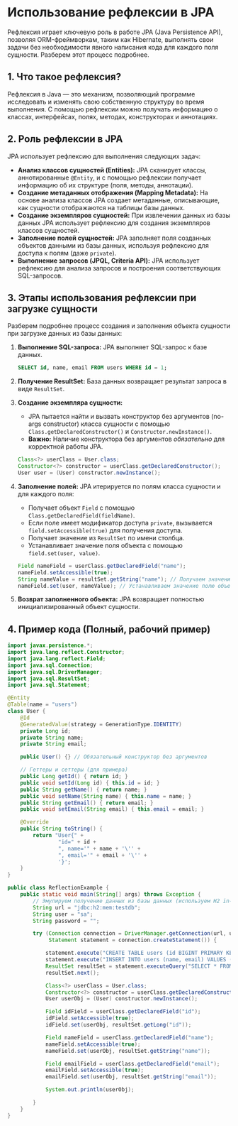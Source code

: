 # Использование рефлексии в JPA

Рефлексия играет ключевую роль в работе JPA (Java Persistence API), позволяя ORM-фреймворкам, таким как Hibernate, выполнять свои задачи без необходимости явного написания кода для каждого поля сущности. Разберем этот процесс подробнее.

## 1. Что такое рефлексия?

Рефлексия в Java — это механизм, позволяющий программе исследовать и изменять свою собственную структуру во время выполнения. С помощью рефлексии можно получать информацию о классах, интерфейсах, полях, методах, конструкторах и аннотациях.

## 2. Роль рефлексии в JPA

JPA использует рефлексию для выполнения следующих задач:

*   **Анализ классов сущностей (Entities):** JPA сканирует классы, аннотированные `@Entity`, и с помощью рефлексии получает информацию об их структуре (поля, методы, аннотации).
*   **Создание метаданных отображения (Mapping Metadata):** На основе анализа классов JPA создает метаданные, описывающие, как сущности отображаются на таблицы базы данных.
*   **Создание экземпляров сущностей:** При извлечении данных из базы данных JPA использует рефлексию для создания экземпляров классов сущностей.
*   **Заполнение полей сущностей:** JPA заполняет поля созданных объектов данными из базы данных, используя рефлексию для доступа к полям (даже `private`).
*   **Выполнение запросов (JPQL, Criteria API):** JPA использует рефлексию для анализа запросов и построения соответствующих SQL-запросов.

## 3. Этапы использования рефлексии при загрузке сущности

Разберем подробнее процесс создания и заполнения объекта сущности при загрузке данных из базы данных:

1.  **Выполнение SQL-запроса:** JPA выполняет SQL-запрос к базе данных.

    ```sql
    SELECT id, name, email FROM users WHERE id = 1;
    ```

2.  **Получение ResultSet:** База данных возвращает результат запроса в виде `ResultSet`.

3.  **Создание экземпляра сущности:**

    *   JPA пытается найти и вызвать конструктор без аргументов (no-args constructor) класса сущности с помощью `Class.getDeclaredConstructor()` и `Constructor.newInstance()`.
    *   **Важно:** Наличие конструктора без аргументов *обязательно* для корректной работы JPA.

    ```java
    Class<?> userClass = User.class;
    Constructor<?> constructor = userClass.getDeclaredConstructor();
    User user = (User) constructor.newInstance();
    ```

4.  **Заполнение полей:** JPA итерируется по полям класса сущности и для каждого поля:

    *   Получает объект `Field` с помощью `Class.getDeclaredField(fieldName)`.
    *   Если поле имеет модификатор доступа `private`, вызывается `field.setAccessible(true)` для получения доступа.
    *   Получает значение из `ResultSet` по имени столбца.
    *   Устанавливает значение поля объекта с помощью `field.set(user, value)`.

    ```java
    Field nameField = userClass.getDeclaredField("name");
    nameField.setAccessible(true);
    String nameValue = resultSet.getString("name"); // Получаем значение из ResultSet
    nameField.set(user, nameValue); // Устанавливаем значение полю объекта
    ```

5.  **Возврат заполненного объекта:** JPA возвращает полностью инициализированный объект сущности.

## 4. Пример кода (Полный, рабочий пример)

```java
import javax.persistence.*;
import java.lang.reflect.Constructor;
import java.lang.reflect.Field;
import java.sql.Connection;
import java.sql.DriverManager;
import java.sql.ResultSet;
import java.sql.Statement;

@Entity
@Table(name = "users")
class User {
    @Id
    @GeneratedValue(strategy = GenerationType.IDENTITY)
    private Long id;
    private String name;
    private String email;

    public User() {} // Обязательный конструктор без аргументов

    // Геттеры и сеттеры (для примера)
    public Long getId() { return id; }
    public void setId(Long id) { this.id = id; }
    public String getName() { return name; }
    public void setName(String name) { this.name = name; }
    public String getEmail() { return email; }
    public void setEmail(String email) { this.email = email; }

    @Override
    public String toString() {
        return "User{" +
                "id=" + id +
                ", name='" + name + '\'' +
                ", email='" + email + '\'' +
                '}';
    }
}

public class ReflectionExample {
    public static void main(String[] args) throws Exception {
        // Эмулируем получение данных из базы данных (используем H2 in-memory базу)
        String url = "jdbc:h2:mem:testdb";
        String user = "sa";
        String password = "";

        try (Connection connection = DriverManager.getConnection(url, user, password);
             Statement statement = connection.createStatement()) {

            statement.execute("CREATE TABLE users (id BIGINT PRIMARY KEY AUTO_INCREMENT, name VARCHAR(255), email VARCHAR(255))");
            statement.execute("INSERT INTO users (name, email) VALUES ('John Doe', 'john.doe@example.com')");
            ResultSet resultSet = statement.executeQuery("SELECT * FROM users WHERE id = 1");
            resultSet.next();

            Class<?> userClass = User.class;
            Constructor<?> constructor = userClass.getDeclaredConstructor();
            User userObj = (User) constructor.newInstance();

            Field idField = userClass.getDeclaredField("id");
            idField.setAccessible(true);
            idField.set(userObj, resultSet.getLong("id"));

            Field nameField = userClass.getDeclaredField("name");
            nameField.setAccessible(true);
            nameField.set(userObj, resultSet.getString("name"));

            Field emailField = userClass.getDeclaredField("email");
            emailField.setAccessible(true);
            emailField.set(userObj, resultSet.getString("email"));

            System.out.println(userObj);

        }
    }
}